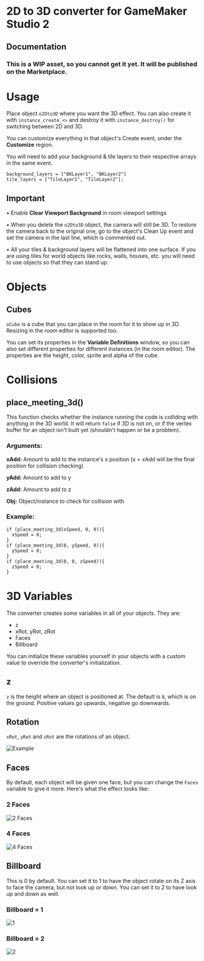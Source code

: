 # 2D to 3D converter for GameMaker Studio 2
## Documentation

### This is a WIP asset, so you cannot get it yet. It will be published on the Marketplace.

# Usage

Place object `o2Dto3D` where you want the 3D effect. You can also create it with `instance_create_<>` and destroy it with `instance_destroy()` for switching between 2D and 3D.

You can customize everything in that object's Create event, under the **Customize** region.

You will need to add your background & tile layers to their respective arrays in the same event.

```
background_layers = ["BKLayer1", "BKLayer2"]
tile_layers = ["TileLayer1", "TileLayer2"];
```

## Important

• Enable **Clear Viewport Background** in room viewport settings

• When you delete the `o2Dto3D` object, the camera will still be 3D. To restore the camera back to the original one, go to the object's Clean Up event and set the camera in the last line, which is commented out.

• All your tiles & background layers will be flattened into one surface. If you are using tiles for world objects like rocks, walls, houses, etc. you will need to use objects so that they can stand up.

# Objects

## Cubes

`oCube` is a cube that you can place in the room for it to show up in 3D. Resizing in the room editor is supported too.

You can set its properties in the **Variable Definitions** window, so you can also set different properties for different instances (in the room editor). The properties are the height, color, sprite and alpha of the cube.

# Collisions

## place_meeting_3d()

This function checks whether the instance running the code is colliding with anything in the 3D world. It will return `false` if 3D is not on, or if the vertex buffer for an object isn't built yet (shouldn't happen or be a problem).

### Arguments:

**xAdd:** Amount to add to the instance's x position (x + xAdd will be the final position for collision checking)

**yAdd:** Amount to add to y

**zAdd:** Amount to add to z

**Obj:** Object/instance to check for collision with

### Example:

```
if (place_meeting_3d(xSpeed, 0, 0)){
  xSpeed = 0;
}
if (place_meeting_3d(0, ySpeed, 0)){
  ySpeed = 0;
}
if (place_meeting_3d(0, 0, zSpeed)){
  zSpeed = 0;
}
```

# 3D Variables

The converter creates some variables in all of your objects. They are:

* z
* xRot, yRot, zRot
* Faces
* Billboard

You can initialize these variables yourself in your objects with a custom value to override the converter's initialization.

## z

`z` is the height where an object is positioned at. The default is `0`, which is on the ground. Positive values go upwards, negative go downwards.

## Rotation

`xRot`, `yRot` and `zRot` are the rotations of an object.

![Example](http://www.3dmax-tutorials.com/graphics/ill_rotation_trackball.gif)

## Faces

By default, each object will be given one face, but you can change the `Faces` variable to give it more. Here's what the effect looks like:

### 2 Faces

![2 Faces](https://i.imgur.com/8HrLcZS.png)

### 4 Faces

![4 Faces](https://i.imgur.com/bzyME6p.png)

## Billboard

This is 0 by default. You can set it to 1 to have the object rotate on its Z axis to face the camera, but not look up or down. You can set it to 2 to have look up and down as well.

### Billboard = 1

![1](https://i.imgur.com/zaD8ITG.png)

### Billboard = 2

![2](https://i.imgur.com/GVebdJ7.png)
